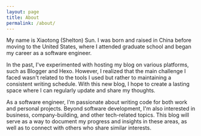 ```yaml
---
layout: page
title: About
permalink: /about/
---
```


My name is Xiaotong (Shelton) Sun. I was born and raised in China before moving to the United States, where I attended graduate school and began my career as a software engineer.

In the past, I've experimented with hosting my blog on various platforms, such as Blogger and Hexo. However, I realized that the main challenge I faced wasn't related to the tools I used but rather to maintaining a consistent writing schedule. With this new blog, I hope to create a lasting space where I can regularly update and share my thoughts.

As a software engineer, I'm passionate about writing code for both work and personal projects. Beyond software development, I'm also interested in business, company-building, and other tech-related topics. This blog will serve as a way to document my progress and insights in these areas, as well as to connect with others who share similar interests.
